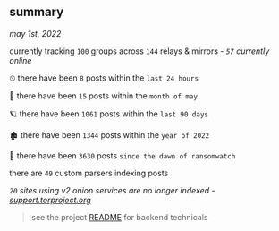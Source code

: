 
## summary
_may 1st, 2022_

currently tracking `100` groups across `144` relays & mirrors - _`57` currently online_

⏲ there have been `8` posts within the `last 24 hours`

🦈 there have been `15` posts within the `month of may`

🪐 there have been `1061` posts within the `last 90 days`

🏚 there have been `1344` posts within the `year of 2022`

🦕 there have been `3630` posts `since the dawn of ransomwatch`

there are `49` custom parsers indexing posts

_`20` sites using v2 onion services are no longer indexed - [support.torproject.org](https://support.torproject.org/onionservices/v2-deprecation/)_

> see the project [README](https://github.com/thetanz/ransomwatch#ransomwatch--) for backend technicals
